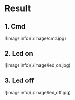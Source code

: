 
# Result

## 1. Cmd

![image info)(./Image/cmd.jpg)

## 2. Led on

![image info)(./Image/led_on.jpg)

## 3. Led off

![image info)(./Image/led_off.jpg)